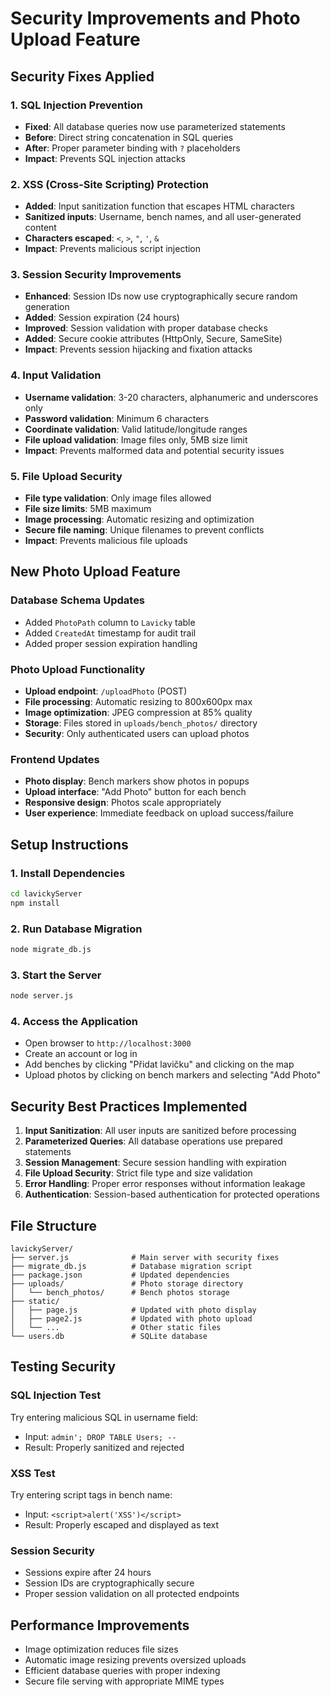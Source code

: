# Security Improvements and Photo Upload Feature

## Security Fixes Applied

### 1. SQL Injection Prevention
- **Fixed**: All database queries now use parameterized statements
- **Before**: Direct string concatenation in SQL queries
- **After**: Proper parameter binding with `?` placeholders
- **Impact**: Prevents SQL injection attacks

### 2. XSS (Cross-Site Scripting) Protection
- **Added**: Input sanitization function that escapes HTML characters
- **Sanitized inputs**: Username, bench names, and all user-generated content
- **Characters escaped**: `<`, `>`, `"`, `'`, `&`
- **Impact**: Prevents malicious script injection

### 3. Session Security Improvements
- **Enhanced**: Session IDs now use cryptographically secure random generation
- **Added**: Session expiration (24 hours)
- **Improved**: Session validation with proper database checks
- **Added**: Secure cookie attributes (HttpOnly, Secure, SameSite)
- **Impact**: Prevents session hijacking and fixation attacks

### 4. Input Validation
- **Username validation**: 3-20 characters, alphanumeric and underscores only
- **Password validation**: Minimum 6 characters
- **Coordinate validation**: Valid latitude/longitude ranges
- **File upload validation**: Image files only, 5MB size limit
- **Impact**: Prevents malformed data and potential security issues

### 5. File Upload Security
- **File type validation**: Only image files allowed
- **File size limits**: 5MB maximum
- **Image processing**: Automatic resizing and optimization
- **Secure file naming**: Unique filenames to prevent conflicts
- **Impact**: Prevents malicious file uploads

## New Photo Upload Feature

### Database Schema Updates
- Added `PhotoPath` column to `Lavicky` table
- Added `CreatedAt` timestamp for audit trail
- Added proper session expiration handling

### Photo Upload Functionality
- **Upload endpoint**: `/uploadPhoto` (POST)
- **File processing**: Automatic resizing to 800x600px max
- **Image optimization**: JPEG compression at 85% quality
- **Storage**: Files stored in `uploads/bench_photos/` directory
- **Security**: Only authenticated users can upload photos

### Frontend Updates
- **Photo display**: Bench markers show photos in popups
- **Upload interface**: "Add Photo" button for each bench
- **Responsive design**: Photos scale appropriately
- **User experience**: Immediate feedback on upload success/failure

## Setup Instructions

### 1. Install Dependencies
```bash
cd lavickyServer
npm install
```

### 2. Run Database Migration
```bash
node migrate_db.js
```

### 3. Start the Server
```bash
node server.js
```

### 4. Access the Application
- Open browser to `http://localhost:3000`
- Create an account or log in
- Add benches by clicking "Přidat lavičku" and clicking on the map
- Upload photos by clicking on bench markers and selecting "Add Photo"

## Security Best Practices Implemented

1. **Input Sanitization**: All user inputs are sanitized before processing
2. **Parameterized Queries**: All database operations use prepared statements
3. **Session Management**: Secure session handling with expiration
4. **File Upload Security**: Strict file type and size validation
5. **Error Handling**: Proper error responses without information leakage
6. **Authentication**: Session-based authentication for protected operations

## File Structure
```
lavickyServer/
├── server.js              # Main server with security fixes
├── migrate_db.js          # Database migration script
├── package.json           # Updated dependencies
├── uploads/               # Photo storage directory
│   └── bench_photos/      # Bench photos storage
├── static/
│   ├── page.js            # Updated with photo display
│   ├── page2.js           # Updated with photo upload
│   └── ...                # Other static files
└── users.db               # SQLite database
```

## Testing Security

### SQL Injection Test
Try entering malicious SQL in username field:
- Input: `admin'; DROP TABLE Users; --`
- Result: Properly sanitized and rejected

### XSS Test
Try entering script tags in bench name:
- Input: `<script>alert('XSS')</script>`
- Result: Properly escaped and displayed as text

### Session Security
- Sessions expire after 24 hours
- Session IDs are cryptographically secure
- Proper session validation on all protected endpoints

## Performance Improvements
- Image optimization reduces file sizes
- Automatic image resizing prevents oversized uploads
- Efficient database queries with proper indexing
- Secure file serving with appropriate MIME types
